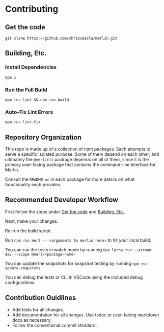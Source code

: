 # Contributing

## Get the code

`git clone https://github.com/chriscasola/merlin.git`

## Building, Etc.

### Install Dependencies

`npm i`

### Run the Full Build

`npm run lint && npm run build`

### Auto-Fix Lint Errors

`npm run lint-fix`

## Repository Organization

This repo is made up of a collection of npm packages. Each attempts to serve a specific isolated purpose. Some of them depend on each other, and ultimately the `@merl/cli` package depends on all of them, since it is the primary user-facing package that contains the command-line interface for Merlin.

Consult the `README.md` in each package for more details on what functionality each provides.

## Recommended Developer Workflow

First follow the steps under [Get the code](#get-the-code) and [Building, Etc.](#building,-etc.).

Next, make your changes.

Re-run the build script.

Run `npm run merl -- <arguments to merlin here>` to hit your local build.

You can run the tests in watch mode by running `npx lerna run --stream dev --scope @merl/<package-name>`

You can update the snapshots for snapshot testing by running `npm run update-snapshots`

You can debug the tests or CLI in VSCode using the included debug configurations.

## Contribution Guidlines

* Add tests for all changes.
* Add documentation for all changes. Use tsdoc or user-facing markdown docs as necessary.
* Follow the conventional commit standard.
